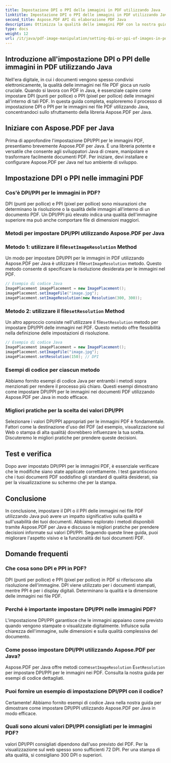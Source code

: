 ```yaml
---
title: Impostazione DPI o PPI delle immagini in PDF utilizzando Java
linktitle: Impostazione DPI o PPI delle immagini in PDF utilizzando Java
second_title: Aspose.PDF API di elaborazione PDF Java
description: Ottimizza la qualità delle immagini PDF con la nostra guida passo passo sull'impostazione DPI/PPI in PDF utilizzando Java. Scopri come migliorare i tuoi documenti per la stampa e la visualizzazione digitale.
type: docs
weight: 12
url: /it/java/pdf-image-manipulation/setting-dpi-or-ppi-of-images-in-pdf-using-java/
---
```


## Introduzione all'impostazione DPI o PPI delle immagini in PDF utilizzando Java

Nell'era digitale, in cui i documenti vengono spesso condivisi elettronicamente, la qualità delle immagini nei file PDF gioca un ruolo cruciale. Quando si lavora con PDF in Java, è essenziale capire come impostare DPI (punti per pollice) o PPI (pixel per pollice) delle immagini all'interno di tali PDF. In questa guida completa, esploreremo il processo di impostazione DPI o PPI per le immagini nei file PDF utilizzando Java, concentrandoci sullo sfruttamento della libreria Aspose.PDF per Java.

## Iniziare con Aspose.PDF per Java

Prima di approfondire l'impostazione DPI/PPI per le immagini PDF, presentiamo brevemente Aspose.PDF per Java. È una libreria potente e versatile che consente agli sviluppatori Java di creare, manipolare e trasformare facilmente documenti PDF. Per iniziare, devi installare e configurare Aspose.PDF per Java nel tuo ambiente di sviluppo.

## Impostazione DPI o PPI nelle immagini PDF

### Cos'è DPI/PPI per le immagini in PDF?

DPI (punti per pollice) e PPI (pixel per pollice) sono misurazioni che determinano la risoluzione o la qualità delle immagini all'interno di un documento PDF. Un DPI/PPI più elevato indica una qualità dell'immagine superiore ma può anche comportare file di dimensioni maggiori.

### Metodi per impostare DPI/PPI utilizzando Aspose.PDF per Java

###  Metodo 1: utilizzare il file`setImageResolution` Method

 Un modo per impostare DPI/PPI per le immagini in PDF utilizzando Aspose.PDF per Java è utilizzare il file`setImageResolution` metodo. Questo metodo consente di specificare la risoluzione desiderata per le immagini nel PDF.

```java
// Esempio di codice Java
ImagePlacement imagePlacement = new ImagePlacement();
imagePlacement.setImageFile("image.jpg");
imagePlacement.setImageResolution(new Resolution(300, 300));
```

###  Metodo 2: utilizzare il file`setResolution` Method

 Un altro approccio consiste nell'utilizzare il file`setResolution` metodo per impostare DPI/PPI delle immagini nel PDF. Questo metodo offre flessibilità nella definizione delle impostazioni di risoluzione.

```java
// Esempio di codice Java
ImagePlacement imagePlacement = new ImagePlacement();
imagePlacement.setImageFile("image.jpg");
imagePlacement.setResolution(150); // DPI
```

### Esempi di codice per ciascun metodo

Abbiamo fornito esempi di codice Java per entrambi i metodi sopra menzionati per rendere il processo più chiaro. Questi esempi dimostrano come impostare DPI/PPI per le immagini nei documenti PDF utilizzando Aspose.PDF per Java in modo efficace.

### Migliori pratiche per la scelta dei valori DPI/PPI

Selezionare i valori DPI/PPI appropriati per le immagini PDF è fondamentale. Fattori come la destinazione d'uso del PDF (ad esempio, visualizzazione sul Web o stampa di alta qualità) dovrebbero influenzare la tua scelta. Discuteremo le migliori pratiche per prendere queste decisioni.

## Test e verifica

Dopo aver impostato DPI/PPI per le immagini PDF, è essenziale verificare che le modifiche siano state applicate correttamente. I test garantiscono che i tuoi documenti PDF soddisfino gli standard di qualità desiderati, sia per la visualizzazione su schermo che per la stampa.

## Conclusione

In conclusione, impostare il DPI o il PPI delle immagini nei file PDF utilizzando Java può avere un impatto significativo sulla qualità e sull'usabilità dei tuoi documenti. Abbiamo esplorato i metodi disponibili tramite Aspose.PDF per Java e discusso le migliori pratiche per prendere decisioni informate sui valori DPI/PPI. Seguendo queste linee guida, puoi migliorare l'aspetto visivo e la funzionalità dei tuoi documenti PDF.

## Domande frequenti

### Che cosa sono DPI e PPI in PDF?

DPI (punti per pollice) e PPI (pixel per pollice) in PDF si riferiscono alla risoluzione dell'immagine. DPI viene utilizzato per i documenti stampati, mentre PPI è per i display digitali. Determinano la qualità e la dimensione delle immagini nei file PDF.

### Perché è importante impostare DPI/PPI nelle immagini PDF?

L'impostazione DPI/PPI garantisce che le immagini appaiano come previsto quando vengono stampate o visualizzate digitalmente. Influisce sulla chiarezza dell'immagine, sulle dimensioni e sulla qualità complessiva del documento.

### Come posso impostare DPI/PPI utilizzando Aspose.PDF per Java?

 Aspose.PDF per Java offre metodi come`setImageResolution` E`setResolution` per impostare DPI/PPI per le immagini nei PDF. Consulta la nostra guida per esempi di codice dettagliati.

### Puoi fornire un esempio di impostazione DPI/PPI con il codice?

Certamente! Abbiamo fornito esempi di codice Java nella nostra guida per dimostrare come impostare DPI/PPI utilizzando Aspose.PDF per Java in modo efficace.

### Quali sono alcuni valori DPI/PPI consigliati per le immagini PDF?

valori DPI/PPI consigliati dipendono dall'uso previsto del PDF. Per la visualizzazione sul web spesso sono sufficienti 72 DPI. Per una stampa di alta qualità, si consigliano 300 DPI o superiori.